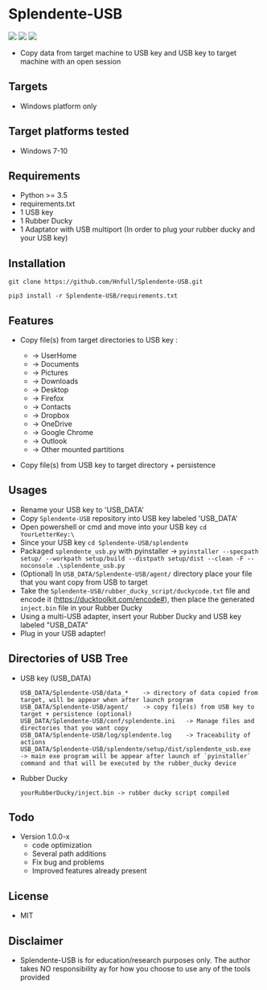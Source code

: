 # Splendente-USB

![](https://img.shields.io/badge/Python->=3.5-blue.svg)
![](https://img.shields.io/badge/Version-1.0.3-green.svg)
![](https://img.shields.io/badge/Licence-MIT-red.svg)

- Copy data from target machine to USB key and USB key to target machine with an open session

## Targets
- Windows platform only

## Target platforms tested
- Windows 7-10

## Requirements
- Python >= 3.5
- requirements.txt
- 1 USB key
- 1 Rubber Ducky
- 1 Adaptator with USB multiport (In order to plug your rubber ducky and your USB key)

## Installation
`git clone https://github.com/Hnfull/Splendente-USB.git`

`pip3 install -r Splendente-USB/requirements.txt`

## Features
- Copy file(s) from target directories to USB key : 
  - -> UserHome
  - -> Documents 
  - -> Pictures
  - -> Downloads
  - -> Desktop
  - -> Firefox
  - -> Contacts
  - -> Dropbox
  - -> OneDrive
  - -> Google Chrome
  - -> Outlook
  - -> Other mounted partitions 
  
- Copy file(s) from USB key to target directory + persistence

## Usages
- Rename your USB key to 'USB_DATA'
- Copy `Splendente-USB` repository into USB key labeled 'USB_DATA'
- Open powershell or cmd and move into your USB key `cd YourLetterKey:\`
- Since your USB key `cd Splendente-USB/splendente`
- Packaged  `splendente_usb.py` with pyinstaller -> `pyinstaller --specpath setup/ --workpath setup/build --distpath setup/dist --clean -F --noconsole .\splendente_usb.py`
- (Optional) In `USB_DATA/Splendente-USB/agent/` directory place your file that you want copy from USB to target
- Take the `Splendente-USB/rubber_ducky_script/duckycode.txt` file and encode it (https://ducktoolkit.com/encode#), then place the generated `inject.bin` file in your Rubber Ducky
- Using a multi-USB adapter, insert your Rubber Ducky and USB key labeled "USB_DATA"
- Plug in your USB adapter!

## Directories of USB Tree 
- USB key (USB_DATA) 
  ```
  USB_DATA/Splendente-USB/data_*    -> directory of data copied from target, will be appear when after launch program 
  USB_DATA/Splendente-USB/agent/    -> copy file(s) from USB key to target + persistence (optional) 
  USB_DATA/Splendente-USB/conf/splendente.ini   -> Manage files and directories that you want copy 
  USB_DATA/Splendente-USB/log/splendente.log    -> Traceability of actions 
  USB_DATA/Splendente-USB/splendente/setup/dist/splendente_usb.exe    -> main exe program will be appear after launch of `pyinstaller` command and that will be executed by the rubber_ducky device 
  ```
- Rubber Ducky
  ```
  yourRubberDucky/inject.bin -> rubber ducky script compiled 
  ```

## Todo
- Version 1.0.0-x
  - code optimization
  - Several path additions
  - Fix bug and problems
  - Improved features already present
  
## License
- MIT

## Disclaimer
- Splendente-USB is for education/research purposes only. The author takes NO responsibility ay for how you choose to use any of the tools provided
